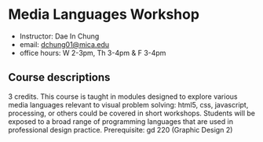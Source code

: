 # Media Languages Workshop

- Instructor: Dae In Chung
- email: dchung01@mica.edu
- office hours: W 2-3pm, Th 3-4pm & F 3-4pm




## Course descriptions

3 credits. This course is taught in modules designed to explore various media languages relevant to visual problem solving: html5, css, javascript, processing, or others could be covered in short workshops. Students will be exposed to a broad range of programming languages that are used in professional design practice. Prerequisite: gd 220 (Graphic Design 2)
